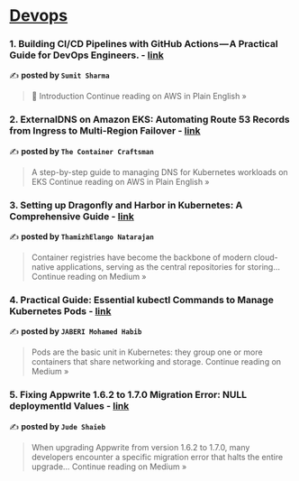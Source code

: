 
<h1><a href=https://medium.com/tag/devops/recommended target="_blank" rel="noopener noreferrer">Devops</a></h1>
<h3>1. Building CI/CD Pipelines with GitHub Actions — A Practical Guide for DevOps Engineers. - <a href="https://aws.plainenglish.io/building-ci-cd-pipelines-with-github-actions-a-practical-guide-for-devops-engineers-6210d4b37c9c?source=rss------devops-5" target="_blank" rel="noopener noreferrer">link</a></h3>

✍️ **posted by `Sumit Sharma`**

<blockquote>📝 Introduction
Continue reading on AWS in Plain English »</blockquote>

<h3>2. ExternalDNS on Amazon EKS: Automating Route 53 Records from Ingress to Multi-Region Failover - <a href="https://aws.plainenglish.io/externaldns-on-amazon-eks-automating-route-53-records-from-ingress-to-multi-region-failover-4768f8330cda?source=rss------devops-5" target="_blank" rel="noopener noreferrer">link</a></h3>

✍️ **posted by `The Container Craftsman`**

<blockquote>A step-by-step guide to managing DNS for Kubernetes workloads on EKS
Continue reading on AWS in Plain English »</blockquote>

<h3>3. Setting up Dragonfly and Harbor in Kubernetes: A Comprehensive Guide - <a href="https://thamizhelango.medium.com/setting-up-dragonfly-and-harbor-in-kubernetes-a-comprehensive-guide-1c15845317d6?source=rss------devops-5" target="_blank" rel="noopener noreferrer">link</a></h3>

✍️ **posted by `ThamizhElango Natarajan`**

<blockquote>Container registries have become the backbone of modern cloud-native applications, serving as the central repositories for storing…
Continue reading on Medium »</blockquote>

<h3>4.  Practical Guide: Essential kubectl Commands to Manage Kubernetes Pods - <a href="https://medium.com/@jaberi.mohamedhabib/practical-guide-essential-kubectl-commands-to-manage-kubernetes-pods-7aeee5ac6910?source=rss------devops-5" target="_blank" rel="noopener noreferrer">link</a></h3>

✍️ **posted by `JABERI Mohamed Habib`**

<blockquote>Pods are the basic unit in Kubernetes: they group one or more containers that share networking and storage.
Continue reading on Medium »</blockquote>

<h3>5. Fixing Appwrite 1.6.2 to 1.7.0 Migration Error: NULL deploymentId Values - <a href="https://medium.com/@jude.shaieb/fixing-appwrite-1-6-2-to-1-7-0-migration-error-null-deploymentid-values-1878e1b24b2f?source=rss------devops-5" target="_blank" rel="noopener noreferrer">link</a></h3>

✍️ **posted by `Jude Shaieb`**

<blockquote>When upgrading Appwrite from version 1.6.2 to 1.7.0, many developers encounter a specific migration error that halts the entire upgrade…
Continue reading on Medium »</blockquote>

